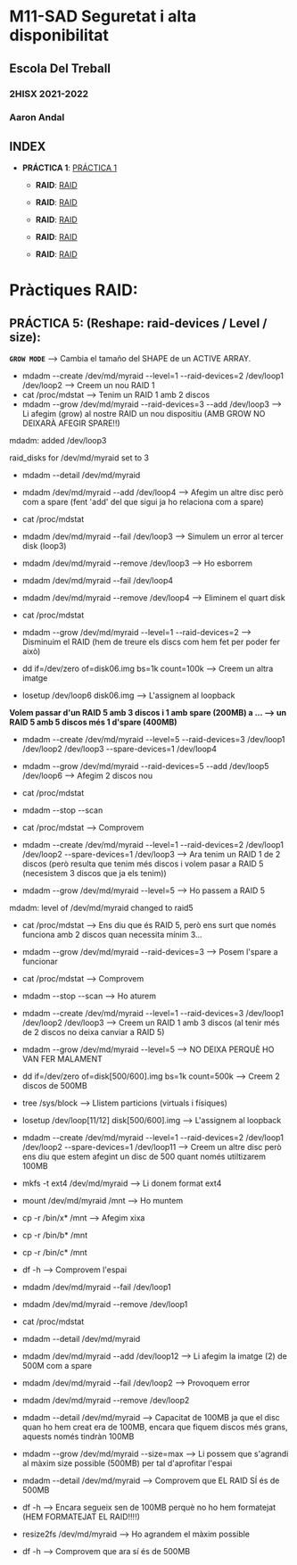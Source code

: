 # M11-SAD Seguretat i alta disponibilitat
## Escola Del Treball
### 2HISX 2021-2022
### Aaron Andal

## INDEX

* **PRÁCTICA 1**: [PRÁCTICA 1](https://github.com/KeshiKiD03/samba21#pr%C3%A1ctica-pam---ldap---samba-en-aws-educate)

    * **RAID**: [RAID](https://github.com/KeshiKiD03/samba21#pr%C3%A1ctica-pam---ldap---samba-en-aws-educate)

    * **RAID**: [RAID](https://github.com/KeshiKiD03/samba21#pr%C3%A1ctica-pam---ldap---samba-en-aws-educate)

    * **RAID**: [RAID](https://github.com/KeshiKiD03/samba21#pr%C3%A1ctica-pam---ldap---samba-en-aws-educate)

    * **RAID**: [RAID](https://github.com/KeshiKiD03/samba21#pr%C3%A1ctica-pam---ldap---samba-en-aws-educate)

    * **RAID**: [RAID](https://github.com/KeshiKiD03/samba21#pr%C3%A1ctica-pam---ldap---samba-en-aws-educate)


# Pràctiques RAID:

## PRÁCTICA 5: (Reshape: raid-devices / Level / size):

**`GROW MODE`** --> Cambia el tamaño del SHAPE de un ACTIVE ARRAY.

* mdadm --create /dev/md/myraid --level=1 --raid-devices=2 /dev/loop1 /dev/loop2 --> Creem un nou RAID 1
* cat /proc/mdstat --> Tenim un RAID 1 amb 2 discos
* mdadm --grow /dev/md/myraid --raid-devices=3 --add /dev/loop3 --> Li afegim (grow) al nostre RAID un nou dispositiu (AMB GROW NO DEIXARÀ AFEGIR SPARE!!)

mdadm: added /dev/loop3

raid_disks for /dev/md/myraid set to 3

* mdadm --detail /dev/md/myraid

* mdadm /dev/md/myraid --add /dev/loop4 --> Afegim un altre disc però com a spare (fent 'add' del que sigui ja ho relaciona com a spare)

* cat /proc/mdstat

* mdadm /dev/md/myraid --fail /dev/loop3 --> Simulem un error al tercer disk (loop3)

* mdadm /dev/md/myraid --remove /dev/loop3 --> Ho esborrem

* mdadm /dev/md/myraid --fail /dev/loop4

* mdadm /dev/md/myraid --remove /dev/loop4 --> Eliminem el quart disk

* cat /proc/mdstat

* mdadm --grow /dev/md/myraid --level=1 --raid-devices=2 --> Disminuim el RAID (hem de treure els discs com hem fet per poder fer això)

* dd if=/dev/zero of=disk06.img bs=1k count=100k --> Creem un altra imatge

* losetup /dev/loop6 disk06.img --> L'assignem al loopback

**Volem passar d'un RAID 5 amb 3 discos i 1 amb spare (200MB) a ... --> un RAID 5 amb 5 discos més 1 d'spare (400MB)**

* mdadm --create /dev/md/myraid --level=5 --raid-devices=3 /dev/loop1 /dev/loop2 /dev/loop3 --spare-devices=1 /dev/loop4

* mdadm --grow /dev/md/myraid --raid-devices=5 --add /dev/loop5 /dev/loop6 --> Afegim 2 discos nou

* cat /proc/mdstat

* mdadm --stop --scan

* cat /proc/mdstat --> Comprovem

* mdadm --create /dev/md/myraid --level=1 --raid-devices=2 /dev/loop1 /dev/loop2 --spare-devices=1 /dev/loop3 --> Ara tenim un RAID 1 de 2 discos (però resulta que tenim més discos i volem pasar a RAID 5 (necesistem 3 discos que ja els tenim))

* mdadm --grow /dev/md/myraid --level=5 --> Ho passem a RAID 5

mdadm: level of /dev/md/myraid changed to raid5
 
* cat /proc/mdstat --> Ens diu que és RAID 5, però ens surt que només funciona amb 2 discos quan necessita mínim 3...

* mdadm --grow /dev/md/myraid --raid-devices=3 --> Posem l'spare a funcionar

* cat /proc/mdstat --> Comprovem

* mdadm --stop --scan --> Ho aturem

* mdadm --create /dev/md/myraid --level=1 --raid-devices=3 /dev/loop1 /dev/loop2 /dev/loop3 --> Creem un RAID 1 amb 3 discos (al tenir més de 2 discos no deixa canviar a RAID 5)

* mdadm --grow /dev/md/myraid --level=5 --> NO DEIXA PERQUÈ HO VAN FER MALAMENT

* dd if=/dev/zero of=disk[500/600].img bs=1k count=500k --> Creem 2 discos de 500MB

* tree /sys/block --> Llistem particions (virtuals i físiques)

* losetup /dev/loop[11/12] disk[500/600].img --> L'assignem al loopback

* mdadm --create /dev/md/myraid --level=1 --raid-devices=2 /dev/loop1 /dev/loop2 --spare-devices=1 /dev/loop11 --> Creem un altre disc però ens diu que estem afegint un disc de 500 quant només utiltizarem 100MB

* mkfs -t ext4 /dev/md/myraid --> Li donem format ext4

* mount /dev/md/myraid /mnt --> Ho muntem

* cp -r /bin/x\* /mnt --> Afegim xixa

* cp -r /bin/b\* /mnt

* cp -r /bin/c\* /mnt

* df -h --> Comprovem l'espai

* mdadm /dev/md/myraid --fail /dev/loop1

* mdadm /dev/md/myraid --remove /dev/loop1

* cat /proc/mdstat 

* mdadm --detail /dev/md/myraid

* mdadm /dev/md/myraid --add /dev/loop12 --> Li afegim la imatge (2) de 500M com a spare

* mdadm /dev/md/myraid --fail /dev/loop2 --> Provoquem error

* mdadm /dev/md/myraid --remove /dev/loop2

* mdadm --detail /dev/md/myraid --> Capacitat de 100MB ja que el disc quan ho hem creat era de 100MB, encara que fiquem discos més grans, aquests només tindràn 100MB

* mdadm --grow /dev/md/myraid --size=max --> Li possem que s'agrandi al màxim size possible (500MB) per tal d'aprofitar l'espai

* mdadm --detail /dev/md/myraid --> Comprovem que EL RAID SÍ és de 500MB

* df -h --> Encara segueix sen de 100MB perquè no ho hem formatejat (HEM FORMATEJAT EL RAID!!!!)

* resize2fs /dev/md/myraid --> Ho agrandem el màxim possible

* df -h --> Comprovem que ara sí és de 500MB